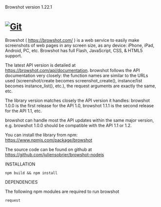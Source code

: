 Browshot version 1.22.1

[![Git](https://app.soluble.cloud/api/v1/public/badges/ee63eeef-e88e-4504-ae7f-808bb4eb7a7c.svg?orgId=234270307752)](https://app.soluble.cloud/repos/details/github.com/juliensobrier/browshot-nodejs?orgId=234270307752)  
================================

Browshot ( https://browshot.com/ ) is a web service to easily make screenshots of web pages in any screen size, as any device: iPhone, iPad, Android, PC, etc. Browshot has full Flash, JavaScript, CSS, & HTML5 support.

The latest API version is detailed at https://browshot.com/api/documentation. browshot follows the API documentation very closely: the function names are similar to the URLs used (screenshot/create becomes screenshot_create(), instance/list becomes instance_list(), etc.), the request arguments are exactly the same, etc.

The library version matches closely the API version it handles: browshot 1.0.0 is the first release for the API 1.0, browshot 1.1.1 is the second release for the API 1.1, etc.

browshot can handle most the API updates within the same major version, e.g. browshot 1.0.0 should be compatible with the API 1.1 or 1.2.

You can install the library from npm: https://www.npmjs.com/package/browshot

The source code can be found on github at https://github.com/juliensobrier/browshot-nodejs



INSTALLATION

    npm build && npm install


DEPENDENCIES

The following npm modules are required to run browshot

    request
